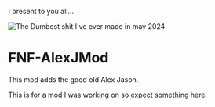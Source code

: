I present to you all...

![The Dumbest shit I've ever made in may 2024](https://github.com/XenonHedgehog/FNF-AlexJMod/blob/main/promo/Untitled628_20250209215734.png?raw=true)

# FNF-AlexJMod
This mod adds the good old Alex Jason.

This is for a mod I was working on so expect something here.

